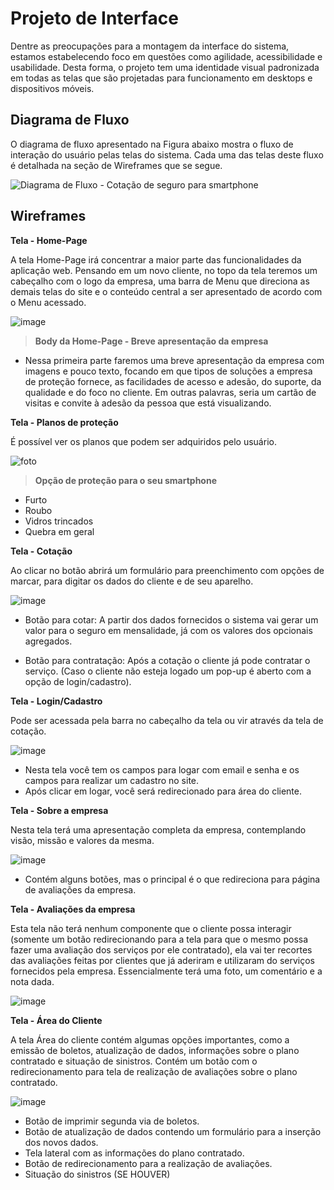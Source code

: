 
# Projeto de Interface

Dentre as preocupações para a montagem da interface do sistema, estamos estabelecendo foco em questões como agilidade, acessibilidade e usabilidade. Desta forma, o projeto tem uma identidade visual padronizada em todas as telas que são projetadas para funcionamento em desktops e dispositivos móveis.

## Diagrama de Fluxo

O diagrama de fluxo apresentado na Figura abaixo mostra o fluxo de interação do usuário pelas telas do sistema. Cada uma das telas deste fluxo é detalhada na seção de Wireframes que se segue. 

![Diagrama de Fluxo - Cotação de seguro para smartphone](https://user-images.githubusercontent.com/90807404/193412360-4895cdd2-84df-4ce4-8a60-44a4c3e7f069.jpeg)

## Wireframes

**Tela - Home-Page**

A tela Home-Page irá concentrar a maior parte das funcionalidades da aplicação web. Pensando em um novo cliente, no topo da tela teremos um cabeçalho com o logo da empresa, uma barra de Menu que direciona as demais telas do site e o conteúdo central a ser apresentado de acordo com o Menu acessado. 

![image](img/home.png)

> **Body da Home-Page - Breve apresentação da empresa**

- Nessa primeira parte faremos uma breve apresentação da empresa com imagens e pouco texto, focando em que tipos de soluções a empresa de proteção fornece, as   facilidades de acesso e adesão, do suporte, da qualidade e do foco no cliente. Em outras palavras, seria um cartão de visitas e convite à adesão da pessoa que está visualizando.

**Tela - Planos de proteção**

É possível ver os planos que podem ser adquiridos pelo usuário.

![foto](img/planos.png)


> **Opção de proteção para o seu smartphone**
- Furto
- Roubo
- Vidros trincados
- Quebra em geral

**Tela - Cotação**

Ao clicar no botão abrirá um formulário para preenchimento com opções de marcar, para digitar os dados do cliente e de seu aparelho.

![image](img/cotacao.png)

- Botão para cotar: A partir dos dados fornecidos o sistema vai gerar um valor para o seguro em mensalidade, já com os valores dos opcionais agregados.

- Botão para contratação: Após a cotação o cliente já pode contratar o serviço. (Caso o cliente não esteja logado um pop-up é aberto com a opção de login/cadastro).


**Tela - Login/Cadastro**

Pode ser acessada pela barra no cabeçalho da tela ou vir através da tela de cotação.

![image](img/logincadastro.png)

- Nesta tela você tem os campos para logar com email e senha e os campos para realizar um cadastro no site.
- Após clicar em logar, você será redirecionado para área do cliente.

**Tela - Sobre a empresa**

Nesta tela terá uma apresentação completa da empresa, contemplando visão, missão e valores da mesma.

![image](img/sobre.png)

- Contém alguns botões, mas o principal é o que redireciona para página de avaliações da empresa.

**Tela - Avaliações da empresa**

Esta tela não terá nenhum componente que o cliente possa interagir (somente um botão redirecionando para a tela para que o mesmo possa fazer uma avaliação dos serviços por ele contratado), ela vai ter recortes das avaliações feitas por clientes que já aderiram e utilizaram do serviços fornecidos pela empresa. Essencialmente terá uma foto, um comentário e a nota dada.

![image](img/avaliacoes.png)

**Tela - Área do Cliente**

A tela Área do cliente contém algumas opções importantes, como a emissão de boletos, atualização de dados, informações sobre o plano contratado e situação de sinistros. Contém um botão com o redirecionamento para tela de realização de avaliações sobre o plano contratado.

![image](img/userlogged.png)

- Botão de imprimir segunda via de boletos.
- Botão de atualização de dados contendo um formulário para a inserção dos novos dados.
- Tela lateral com as informações do plano contratado.
- Botão de redirecionamento para a realização de avaliações.
- Situação do sinistros (SE HOUVER)
